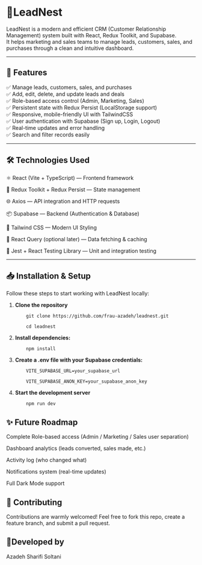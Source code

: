 # 📝LeadNest

LeadNest is a modern and efficient CRM (Customer Relationship Management) system built with React, Redux Toolkit, and Supabase.  
It helps marketing and sales teams to manage leads, customers, sales, and purchases through a clean and intuitive dashboard.

---

## 🚀 Features

✅ Manage leads, customers, sales, and purchases  
✅ Add, edit, delete, and update leads and deals  
✅ Role-based access control (Admin, Marketing, Sales)  
✅ Persistent state with Redux Persist (LocalStorage support)  
✅ Responsive, mobile-friendly UI with TailwindCSS  
✅ User authentication with Supabase (Sign up, Login, Logout)  
✅ Real-time updates and error handling  
✅ Search and filter records easily

---

## 🛠️ Technologies Used

⚛️ React (Vite + TypeScript) — Frontend framework

🛒 Redux Toolkit + Redux Persist — State management

🌐 Axios — API integration and HTTP requests

📦 Supabase — Backend (Authentication & Database)

🎨 Tailwind CSS — Modern UI Styling

🔎 React Query (optional later) — Data fetching & caching

🧪 Jest + React Testing Library — Unit and integration testing

---

## 📥 Installation & Setup

Follow these steps to start working with LeadNest locally:

1.  **Clone the repository**

            git clone https://github.com/frau-azadeh/leadnest.git

            cd leadnest

2.  **Install dependencies:**

            npm install

3.  **Create a .env file with your Supabase credentials:**

            VITE_SUPABASE_URL=your_supabase_url

            VITE_SUPABASE_ANON_KEY=your_supabase_anon_key

4.  **Start the development server**

            npm run dev

## ✨ Future Roadmap

Complete Role-based access (Admin / Marketing / Sales user separation)

Dashboard analytics (leads converted, sales made, etc.)

Activity log (who changed what)

Notifications system (real-time updates)

Full Dark Mode support

## 🤝 Contributing

Contributions are warmly welcomed!
Feel free to fork this repo, create a feature branch, and submit a pull request.

## 🌻Developed by

Azadeh Sharifi Soltani
